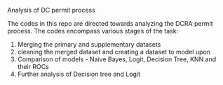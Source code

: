 Analysis of DC permit process 


The codes in this repo are directed towards analyzing the DCRA permit process. The codes encompass various stages of the task:
1. Merging the primary and supplementary datasets
2. cleaning the merged dataset and creating a dataset to model upon
3. Comparison of models - Naive Bayes, Logit, Decision Tree, KNN and their ROCs
4. Further analysis of Decision tree and Logit





